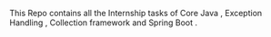 This Repo contains all the Internship tasks of Core Java , Exception Handling , Collection framework and Spring Boot .  
